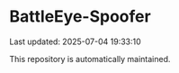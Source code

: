 # BattleEye-Spoofer

Last updated: 2025-07-04 19:33:10

This repository is automatically maintained.
